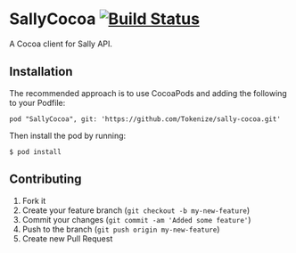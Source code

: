 # SallyCocoa [![Build Status](https://travis-ci.org/Tokenize/sally-cocoa.png)](https://travis-ci.org/Tokenize/sally-cocoa)

A Cocoa client for Sally API.

## Installation

The recommended approach is to use CocoaPods and adding the following to your Podfile:

    pod "SallyCocoa", git: 'https://github.com/Tokenize/sally-cocoa.git'

Then install the pod by running:

    $ pod install

## Contributing

1. Fork it
2. Create your feature branch (`git checkout -b my-new-feature`)
3. Commit your changes (`git commit -am 'Added some feature'`)
4. Push to the branch (`git push origin my-new-feature`)
5. Create new Pull Request

